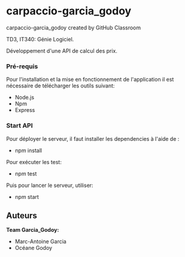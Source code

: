 # carpaccio-garcia_godoy
carpaccio-garcia_godoy created by GitHub Classroom

TD3, IT340: Génie Logiciel.

Développement d'une API de calcul des prix.


### Pré-requis

Pour l'installation et la mise en fonctionnement de l'application il est nécessaire de télécharger les outils suivant:

- Node.js
- Npm
- Express

### Start API

Pour déployer le serveur, il faut installer les dependencies à l'aide de :
- npm install

Pour exécuter les test:
- npm test

Puis pour lancer le serveur, utiliser:
- npm start

## Auteurs

**Team Garcia_Godoy:**

- Marc-Antoine Garcia
- Océane Godoy
